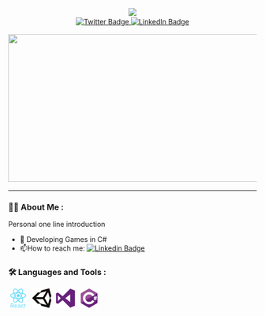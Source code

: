 <div id="header" align="center">
  <img src="https://media.giphy.com/media/26tOZ42Mg6pbTUPHW/giphy.gif" width="100"/>
</div>
  
<div id="badges" align="center">
  <a href="https://twitter.com/AdoreDraoi">
  <img src="https://img.shields.io/badge/Twitter-blue?style=for-the-badge&logo=twitter&logoColor=white" alt="Twitter Badge"/>
  </a>
  
  <a href="https://www.linkedin.com/in/demiyah-randall/">
    <img src="https://img.shields.io/badge/LinkedIn-blue?style=for-the-badge&logo=linkedin&logoColor=white" alt="LinkedIn Badge"/>
  </a>
 
<div id="profile views" align="center">
  <img src="https://komarev.com/ghpvc/?username=your-github-username&style=flat-square&color=blue" alt=""/>
  
</div>
  
  
<div align="center">
  <img src="https://media.giphy.com/media/dWesBcTLavkZuG35MI/giphy.gif" width="600" height="300"/>
</div>
</div>

<div id="about me">

---  
### :woman_technologist: About Me :
  Personal one line introduction
  
- :seedling: Developing Games in C#
- :mailbox:How to reach me: [![Linkedin Badge](https://img.shields.io/badge/-kakbar-blue?style=flat&logo=Linkedin&logoColor=white)](https://www.linkedin.com/in/demiyah-randall/)
  

### 🛠️ Languages and Tools :
  <img src="https://github.com/devicons/devicon/blob/master/icons/react/react-original-wordmark.svg" title="Photoshop" alt="Photoshop" width="40" height="40"/>&nbsp;
  <img src="https://github.com/devicons/devicon/blob/master/icons/unity/unity-original.svg" title="Unity" alt="Unity" width="40" height="40"/>&nbsp;
  <img src="https://github.com/devicons/devicon/blob/master/icons/visualstudio/visualstudio-plain.svg" title="VisualStudio" alt="VisualStudio" width="40" height="40"/>&nbsp;
  <img src="https://github.com/devicons/devicon/blob/master/icons/csharp/csharp-original.svg" title="C#" alt="C#" width="40" height="40"/>&nbsp;
  
</div>

